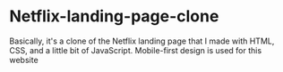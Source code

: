 # Netflix-landing-page-clone

Basically, it's a clone of the Netflix landing page that I made with HTML, CSS, and a little bit of JavaScript.  Mobile-first design is used for this website
